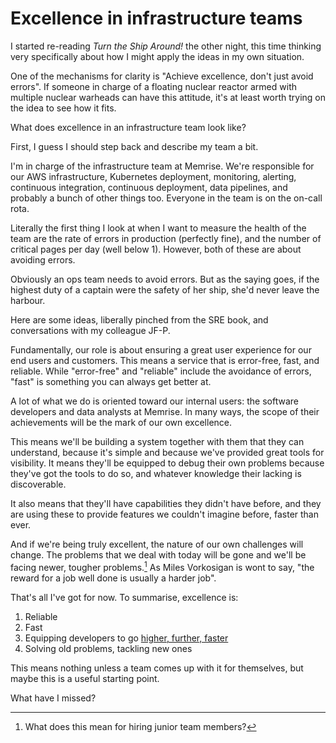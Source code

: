# Excellence in infrastructure teams

I started re-reading _Turn the Ship Around!_ the other night, this time
thinking very specifically about how I might apply the ideas in my own
situation.

One of the mechanisms for clarity is "Achieve excellence, don't just avoid
errors". If someone in charge of a floating nuclear reactor armed with
multiple nuclear warheads can have this attitude, it's at least worth trying
on the idea to see how it fits.

What does excellence in an infrastructure team look like?

First, I guess I should step back and describe my team a bit.

I'm in charge of the infrastructure team at Memrise. We're responsible for our
AWS infrastructure, Kubernetes deployment, monitoring, alerting, continuous
integration, continuous deployment, data pipelines, and probably a bunch of
other things too. Everyone in the team is on the on-call rota.

Literally the first thing I look at when I want to measure the health of the
team are the rate of errors in production (perfectly fine), and the number of
critical pages per day (well below 1). However, both of these are about
avoiding errors.

Obviously an ops team needs to avoid errors. But as the saying goes, if the
highest duty of a captain were the safety of her ship, she'd never leave the
harbour.

Here are some ideas, liberally pinched from the SRE book, and conversations
with my colleague JF-P.

Fundamentally, our role is about ensuring a great user experience for our end
users and customers. This means a service that is error-free, fast, and
reliable. While "error-free" and "reliable" include the avoidance of errors,
"fast" is something you can always get better at.

A lot of what we do is oriented toward our internal users: the software
developers and data analysts at Memrise. In many ways, the scope of their
achievements will be the mark of our own excellence.

This means we'll be building a system together with them that they can
understand, because it's simple and because we've provided great tools for
visibility. It means they'll be equipped to debug their own problems because
they've got the tools to do so, and whatever knowledge their lacking is
discoverable.

It also means that they'll have capabilities they didn't have before, and they
are using these to provide features we couldn't imagine before, faster than
ever.

And if we're being truly excellent, the nature of our own challenges will
change. The problems that we deal with today will be gone and we'll be facing
newer, tougher problems.[^1] As Miles Vorkosigan is wont to say, "the reward
for a job well done is usually a harder job".

That's all I've got for now. To summarise, excellence is:

1. Reliable
2. Fast
3. Equipping developers to go [higher, further, faster](https://www.youtube.com/watch?v=rVtIRaSU12Y)
4. Solving old problems, tackling new ones

This means nothing unless a team comes up with it for themselves, but maybe
this is a useful starting point.

What have I missed?


[^1]: What does this mean for hiring junior team members?
